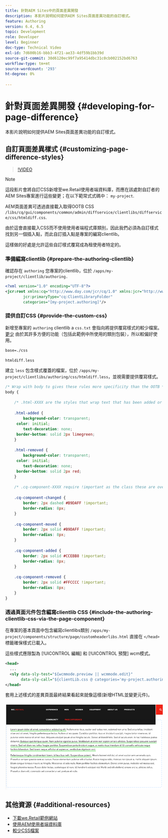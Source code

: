 ```yaml
---
title: 針對AEM Sites中的頁面差異開發
description: 本影片說明如何提供AEM Sites頁面差異功能的自訂樣式。
feature: Authoring
version: 6.4, 6.5
topic: Development
role: Developer
level: Beginner
doc-type: Technical Video
exl-id: 7d600b16-bbb3-4f21-ae33-4df59b1bb39d
source-git-commit: 30d6120ec99f7a95414dbc31c0cb002152bd6763
workflow-type: tm+mt
source-wordcount: '293'
ht-degree: 0%

---
```


# 針對頁面差異開發 {#developing-for-page-difference}

本影片說明如何提供AEM Sites頁面差異功能的自訂樣式。

## 自訂頁面差異樣式 {#customizing-page-difference-styles}

>[!VIDEO](https://video.tv.adobe.com/v/18871?quality=12&learn=on)

>[!NOTE]
>
>這段影片會將自訂CSS新增至we.Retail使用者端資料庫，而應在該處對自訂者的AEM Sites專案進行這些變更；在以下範常式式碼中： `my-project`.

AEM頁面差異可透過直接載入取得OOTB CSS `/libs/cq/gui/components/common/admin/diffservice/clientlibs/diffservice/css/htmldiff.css`.

由於這會直接載入CSS而不使用使用者端程式庫類別，因此我們必須為自訂樣式找到另一個插入點，而此自訂插入點是專案的編寫clientlib。

這樣做的好處是允許這些自訂樣式覆寫成為租使用者特定的。

### 準備編寫clientlib {#prepare-the-authoring-clientlib}

確認存在 `authoring` 您專案的clientlib，位於 `/apps/my-project/clientlib/authoring.`

```xml
<?xml version="1.0" encoding="UTF-8"?>
<jcr:root xmlns:cq="http://www.day.com/jcr/cq/1.0" xmlns:jcr="http://www.jcp.org/jcr/1.0"
        jcr:primaryType="cq:ClientLibraryFolder"
        categories="[my-project.authoring]"/>
```

### 提供自訂CSS {#provide-the-custom-css}

新增至專案的 `authoring` clientlib a `css.txt` 會指向將提供覆寫樣式的較少檔案。 [更少](https://lesscss.org/) 由於其許多方便的功能（包括此範例中所使用的類別包裝），所以較偏好使用。

```shell
base=./css

htmldiff.less
```

建立 `less` 包含樣式覆蓋的檔案，位於 `/apps/my-project/clientlibs/authoring/css/htmldiff.less`，並視需要提供覆寫樣式。

```css
/* Wrap with body to gives these rules more specificity than the OOTB */
body {

    /* .html-XXXX are the styles that wrap text that has been added or removed */

    .html-added {
        background-color: transparent;
     color: initial;
        text-decoration: none;
     border-bottom: solid 2px limegreen;
    }

    .html-removed {
        background-color: transparent;
     color: initial;
        text-decoration: none;
     border-bottom: solid 2px red;
    }

    /* .cq-component-XXXX require !important as the class these are overriding uses it. */

    .cq-component-changed {
        border: 2px dashed #B9DAFF !important;
        border-radius: 8px;
    }
    
    .cq-component-moved {
        border: 2px solid #B9DAFF !important;
        border-radius: 8px;
    }

    .cq-component-added {
        border: 2px solid #CCEBB8 !important;
        border-radius: 8px;
    }

    .cq-component-removed {
        border: 2px solid #FFCCCC !important;
        border-radius: 8px;
    }
}
```

### 透過頁面元件包含編寫clientlib CSS {#include-the-authoring-clientlib-css-via-the-page-component}

在專案的基本頁面中包含編寫clientlibs類別 `/apps/my-project/components/structure/page/customheaderlibs.html` 直接在 `</head>` 標籤確保樣式已載入。

這些樣式應限製為 [!UICONTROL 編輯] 和 [!UICONTROL 預覽] wcm模式。

```xml
<head>
  ...
  <sly data-sly-test="${wcmmode.preview || wcmmode.edit}" 
       data-sly-call="${clientLib.css @ categories='my-project.authoring'}"/>
</head>
```

套用上述樣式的差異頁面最終結果看起來就像這樣(新增HTML並變更元件)。

![頁面差異](assets/page-diff.png)

## 其他資源 {#additional-resources}

* [下載we.Retail範例網站](https://github.com/Adobe-Marketing-Cloud/aem-sample-we-retail/releases)
* [使用AEM使用者端資料庫](https://helpx.adobe.com/experience-manager/6-5/sites/developing/using/clientlibs.html)
* [較少CSS檔案](https://lesscss.org/)
